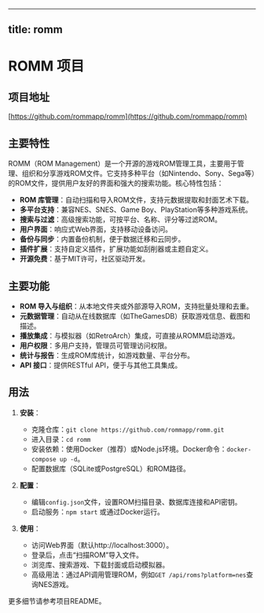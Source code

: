 
---
title: romm
---

# ROMM 项目

## 项目地址
[https://github.com/rommapp/romm](https://github.com/rommapp/romm)

## 主要特性
ROMM（ROM Management）是一个开源的游戏ROM管理工具，主要用于管理、组织和分享游戏ROM文件。它支持多种平台（如Nintendo、Sony、Sega等）的ROM文件，提供用户友好的界面和强大的搜索功能。核心特性包括：
- **ROM 库管理**：自动扫描和导入ROM文件，支持元数据提取和封面艺术下载。
- **多平台支持**：兼容NES、SNES、Game Boy、PlayStation等多种游戏系统。
- **搜索与过滤**：高级搜索功能，可按平台、名称、评分等过滤ROM。
- **用户界面**：响应式Web界面，支持移动设备访问。
- **备份与同步**：内置备份机制，便于数据迁移和云同步。
- **插件扩展**：支持自定义插件，扩展功能如刮削器或主题自定义。
- **开源免费**：基于MIT许可，社区驱动开发。

## 主要功能
- **ROM 导入与组织**：从本地文件夹或外部源导入ROM，支持批量处理和去重。
- **元数据管理**：自动从在线数据库（如TheGamesDB）获取游戏信息、截图和描述。
- **播放集成**：与模拟器（如RetroArch）集成，可直接从ROMM启动游戏。
- **用户权限**：多用户支持，管理员可管理访问权限。
- **统计与报告**：生成ROM库统计，如游戏数量、平台分布。
- **API 接口**：提供RESTful API，便于与其他工具集成。

## 用法
1. **安装**：
   - 克隆仓库：`git clone https://github.com/rommapp/romm.git`
   - 进入目录：`cd romm`
   - 安装依赖：使用Docker（推荐）或Node.js环境。Docker命令：`docker-compose up -d`。
   - 配置数据库（SQLite或PostgreSQL）和ROM路径。

2. **配置**：
   - 编辑`config.json`文件，设置ROM扫描目录、数据库连接和API密钥。
   - 启动服务：`npm start` 或通过Docker运行。

3. **使用**：
   - 访问Web界面（默认http://localhost:3000）。
   - 登录后，点击“扫描ROM”导入文件。
   - 浏览库、搜索游戏、下载封面或启动模拟器。
   - 高级用法：通过API调用管理ROM，例如`GET /api/roms?platform=nes`查询NES游戏。

更多细节请参考项目README。